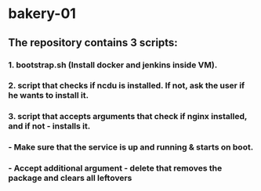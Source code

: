 # bakery-01
## The repository contains 3 scripts:
### 1. bootstrap.sh (Install docker and  jenkins inside VM).
### 2. script that checks if ncdu is installed. If not, ask the user if he wants to install it.
### 3. script that accepts arguments that check if nginx installed, and if not - installs it.
###     -  Make sure that the service is up and running & starts on boot.
###     -  Accept additional argument - delete that removes the package and clears all leftovers
